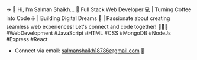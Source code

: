 -> 👋 Hi, I’m Salman Shaikh...
🚀 Full Stack Web Developer 💻 | Turning Coffee into Code ☕ | Building Digital Dreams 🌟 | Passionate about creating seamless web experiences! Let's connect and code together! 👋👨‍💻 #WebDevelopment #JavaScript #HTML #CSS #MongoDB #NodeJs #Express #React
- Connect via email: salmanshaikh18786@gmail.com 📩

